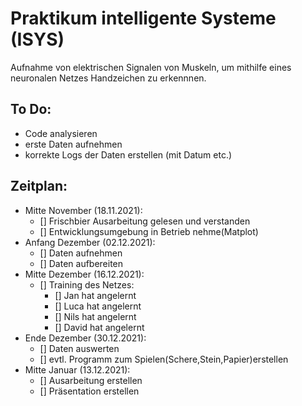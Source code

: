 # Praktikum intelligente Systeme (ISYS)

Aufnahme von elektrischen Signalen von Muskeln, um mithilfe eines neuronalen Netzes Handzeichen zu erkennnen.

## To Do:
- Code analysieren
- erste Daten aufnehmen
- korrekte Logs der Daten erstellen (mit Datum etc.)

## Zeitplan:
- Mitte November  (18.11.2021):
  - []  Frischbier Ausarbeitung gelesen und verstanden
  - []  Entwicklungsumgebung in Betrieb nehme(Matplot)  
- Anfang Dezember (02.12.2021):
  - []  Daten aufnehmen
  - []  Daten aufbereiten
- Mitte Dezember  (16.12.2021):
  - []  Training des Netzes:
    - []  Jan hat angelernt
    - []  Luca hat angelernt
    - []  Nils hat angelernt
    - []  David hat angelernt
- Ende Dezember    (30.12.2021):
  - []  Daten auswerten
  - []  evtl. Programm zum Spielen(Schere,Stein,Papier)erstellen
- Mitte Januar     (13.12.2021):
  - []  Ausarbeitung erstellen
  - []  Präsentation erstellen
